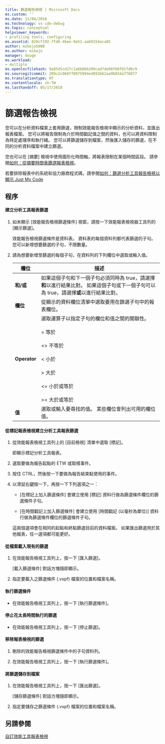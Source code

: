 ```yaml
---
title: 篩選報告檢視 | Microsoft Docs
ms.custom: ''
ms.date: 11/04/2016
ms.technology: vs-ide-debug
ms.topic: conceptual
helpviewer_keywords:
- profiling tools, configuring
ms.assetid: 820cf192-7fd6-4bee-9a51-aa69154aca85
author: mikejo5000
ms.author: mikejo
manager: douge
ms.workload:
- multiple
ms.openlocfilehash: 9a85d5cd2fc1a6b86b209cad7de08f60f01fd0c9
ms.sourcegitcommit: 209c2c068ff0975994ed892b62aa9b834a7f6077
ms.translationtype: HT
ms.contentlocale: zh-TW
ms.lasthandoff: 05/17/2018
---
```

# <a name="filter-report-views"></a>篩選報告檢視
您可以在分析資料檔案上套用篩選，限制效能報告檢視中顯示的分析資料，並匯出報表檔案。 您可以將報告限制為介於時間戳記值之間的資料，也可以將資料限制為特定處理序和執行緒。 您可以將篩選儲存到檔案，然後匯入儲存的篩選，在不同的分析資料檔案中建立篩選。  
  
 您也可以在 [摘要] 檢視中使用圖形化時間軸，將報表限制在某個時間區段。 請參閱[如何：從摘要時間表篩選報表檢視](../profiling/how-to-filter-report-views-from-the-summary-timeline.md)。  
  
 若要排除報表中的系統和協力廠商程式碼，請參閱[如何：篩選分析工具報告檢視以顯示 Just My Code](../profiling/how-to-filter-profiling-tools-report-views-to-display-just-my-code.md)  
  
## <a name="procedures"></a>程序  
  
#### <a name="to-create-a-profiler-report-filter"></a>建立分析工具報表篩選  
  
1.  如未顯示 [效能報告檢視篩選條件] 視窗，請按一下效能報表檢視器工具列的 [顯示篩選]。  
  
     效能報告檢視篩選條件是資料表。 資料表的每個資料列都代表篩選的子句。 您可以新增想要篩選的子句，不限數量。  
  
2.  請為想要新增至篩選的每個子句，在資料列的下列欄位中選取或輸入值。  
  
    |欄位|描述|  
    |-----------|-----------------|  
    |**和/或**|如果這個子句和下一個子句必須同時為 true，請選擇**和**以進行結果比對。 如果這個子句或下一個子句可以為 true，請選擇**或**以進行結果比對。|  
    |**欄位**|從顯示的資料欄位清單中選取要用在篩選子句中的報表欄位。|  
    |**Operator**|選取運算子以指定子句的欄位和值之間的關聯性。<br /><br /> =    等於<br /><br /> <>  不等於<br /><br /> <    小於<br /><br /> >    大於<br /><br /> <=  小於或等於<br /><br /> >=  大於或等於|  
    |**值**|選取或輸入要尋找的值。 某些欄位會列出可用的欄位值。|  
  
  
#### <a name="to-create-a-profiler-report-filter-from-the-marks-report-view"></a>從標記報表檢視建立分析工具報表篩選  
  
1.  從效能報表檢視工具列上的 [目前檢視] 清單中選取 [標記]。  
  
     即顯示標記分析工具報表。  
  
2.  選取要做為報告起點的 ETW 或取樣事件。  
  
3.  按住 CTRL，然後按一下要做為報告結束點使用的事件。  
  
4.  以滑鼠右鍵按一下，再按一下下列選項之一：  
  
    -   [在標記上加入篩選條件] 會建立使用 [標記] 資料行做為篩選條件欄位的篩選條件子句。  
  
    -   [在時間戳記上加入篩選條件] 會建立使用 [時間戳記 (以毫秒為單位)] 資料行做為篩選條件欄位的篩選條件子句。  
  
     這兩個選項會在相同的起點和終點篩選目前的資料檔案。 如果匯出篩選用於其他報表，任一選項都可能更好。  
  
#### <a name="to-load-an-existing-filter-from-a-file"></a>從檔案載入現有的篩選  
  
1.  在效能報告檢視工具列上，按一下 [匯入篩選]。  
  
     [載入篩選條件] 對話方塊隨即顯示。  
  
2.  指定要載入之篩選條件 (.vspf) 檔案的位置和檔案名稱。  
  
#### <a name="to-execute-a-filter"></a>執行篩選條件  
  
-   在效能報告檢視工具列上，按一下 [執行篩選條件]。  
  
#### <a name="to-stop-a-filter-that-is-taking-too-long-to-execute"></a>停止花太長時間執行的篩選  
  
-   在效能報告檢視工具列上，按一下 [停止篩選]。  
  
#### <a name="to-remove-a-filter-on-a-report-view"></a>移除報表檢視的篩選  
  
1.  刪除的效能報告檢視篩選條件中的子句資料列。  
  
2.  在效能報告檢視工具列上，按一下 [執行篩選條件]。  
  
#### <a name="to-save-a-filter-to-a-file"></a>將篩選儲存到檔案  
  
1.  在效能報告檢視工具列上，按一下 [匯出篩選]。  
  
     [儲存篩選條件] 對話方塊隨即顯示。  
  
2.  指定要儲存之篩選條件 (.vspf) 檔案的位置和檔案名稱。  
  
## <a name="see-also"></a>另請參閱  
 [自訂效能工具報表檢視](../profiling/customizing-performance-tools-report-views.md)